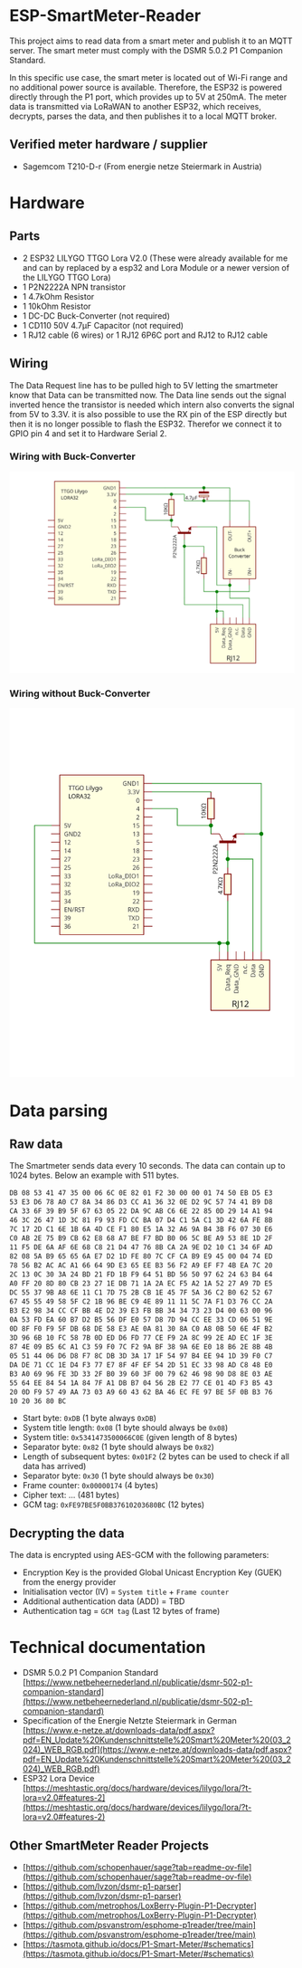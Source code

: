 # ESP-SmartMeter-Reader
This project aims to read data from a smart meter and publish it to an MQTT server. The smart meter must comply with the DSMR 5.0.2 P1 Companion Standard.

In this specific use case, the smart meter is located out of Wi-Fi range and no additional power source is available. Therefore, the ESP32 is powered directly through the P1 port, which provides up to 5V at 250mA. The meter data is transmitted via LoRaWAN to another ESP32, which receives, decrypts, parses the data, and then publishes it to a local MQTT broker.


## Verified meter hardware / supplier
* Sagemcom T210-D-r (From energie netze Steiermark in Austria)


# Hardware


## Parts
* 2 ESP32 LILYGO TTGO Lora V2.0 (These were already available for me and can by replaced by a esp32 and Lora Module or a newer version of the LILYGO TTGO Lora)
* 1 P2N2222A NPN transistor
* 1 4.7kOhm Resistor
* 1 10kOhm Resistor
* 1 DC-DC Buck-Converter (not required)
* 1 CD110 50V 4.7µF Capacitor (not required)
* 1 RJ12 cable (6 wires) or 1 RJ12 6P6C port and RJ12 to RJ12 cable


## Wiring

The Data Request line has to be pulled high to 5V letting the smartmeter know that Data can be transmitted now. The Data line sends out the signal inverted hence the transistor is needed which intern also converts the signal from 5V to 3.3V. it is also possible to use the RX pin of the ESP directly but then it is no longer possible to flash the ESP32. Therefor we connect it to GPIO pin 4 and set it to Hardware Serial 2.  

### Wiring with Buck-Converter
![Preview of PDF](images/SmartMeter_KS_Schematics.png)


### Wiring without Buck-Converter
![Preview of PDF](images/SmartMeter_KS_Schematics_without_BuckConverter.png)



# Data parsing
## Raw data

The Smartmeter sends data every 10 seconds. The data can contain up to 1024 bytes. Below an example with 511 bytes.

```
DB 08 53 41 47 35 00 06 6C 0E 82 01 F2 30 00 00 01 74 50 EB D5 E3
53 E3 D6 78 A0 C7 8A 34 86 D3 CC A1 36 32 0E D2 9C 57 74 41 B9 D8
CA 33 6F 39 B9 5F 67 63 05 22 DA 9C AB C6 6E 22 85 0D 29 14 A1 94
46 3C 26 47 1D 3C 81 F9 93 FD CC BA 07 D4 C1 5A C1 3D 42 6A FE 8B
7C 17 2D C1 6E 1B 6A 4D CE F1 80 E5 1A 32 A6 9A B4 3B F6 07 30 E6
C0 AB 2E 75 B9 CB 62 E8 68 A7 BE F7 BD B0 06 5C BE A9 53 8E 1D 2F
11 F5 DE 6A AF 6E 68 C8 21 D4 47 76 8B CA 2A 9E D2 10 C1 34 6F AD
82 08 5A B9 65 65 6A E7 D2 1D FE 80 7C CF CA B9 E9 45 00 04 74 ED
78 56 B2 AC AC A1 66 64 9D E3 65 EE B3 56 F2 A9 EF F7 4B EA 7C 20
2C 13 0C 30 3A 24 BD 21 FD 1B F9 64 51 BD 56 50 97 62 24 63 B4 64
A0 FF 20 8D 80 CB 23 27 1E DB 71 1A 2A EC F5 A2 1A 52 27 A9 7D E5
DC 55 37 9B A8 6E 11 C1 7D 75 2B CB 1E 45 7F 5A 36 C2 B0 62 52 67
67 45 55 49 58 5F C2 1B 96 BE C9 4E 89 11 11 5C 7A F1 D3 76 CC 2A
B3 E2 98 34 CC CF BB 4E D2 39 E3 FB BB 34 34 73 23 D4 00 63 00 96
0A 53 FD EA 60 B7 D2 B5 56 DF E0 57 D8 7D 94 CC EE 33 CD 06 51 9E
0D 8F F0 F9 5F DB 68 DE 58 E3 AE 0A 81 30 8A C0 A8 0B 50 6E 4F B2
3D 96 6B 10 FC 58 7B 0D ED D6 FD 77 CE F9 2A 8C 99 2E AD EC 1F 3E
87 4E 09 B5 6C A1 C3 59 F0 7C F2 9A BF 38 9A 6E E0 18 B6 2E 8B 4B
05 51 44 06 D6 D8 F7 8C DB 3D 3A 17 1F 54 97 B4 EE 94 1D 39 F0 C7
DA DE 71 CC 1E D4 F3 77 E7 8F 4F EF 54 2D 51 EC 33 98 AD C8 48 E0
B3 A0 69 96 FE 3D 33 2F B0 39 60 3F 00 79 62 46 98 90 D8 8E 03 AE
55 64 EE 84 54 1A 84 7F A1 DB B7 04 56 2B E2 77 CE 01 4D F3 B5 43
20 0D F9 57 49 AA 73 03 A9 60 43 62 BA 46 EC FE 97 BE 5F 0B B3 76
10 20 36 80 BC
```

* Start byte: ```0xDB``` (1 byte always ```0xDB```)
* System title length: ```0x08``` (1 byte should always be ```0x08```)
* System title: ```0x5341473500066C0E``` (given length of 8 bytes)
* Separator byte: ```0x82``` (1 byte should always be ```0x82```)
* Length of subsequent bytes: ```0x01F2``` (2 bytes can be used to check if all data has arrived)
* Separator byte: ```0x30``` (1 byte should always be ```0x30```)
* Frame counter: ```0x00000174``` (4 bytes)
* Cipher text: ... (481 bytes)
* GCM tag: ```0xFE97BE5F0BB37610203680BC``` (12 bytes)

## Decrypting the data

The data is encrypted using AES-GCM with the following parameters:
* Encryption Key is the provided Global Unicast Encryption Key (GUEK) from the energy provider
* Initialisation vector (IV) = ```System title``` + ```Frame counter```
* Additional authentication data (ADD) = TBD
* Authentication tag = ```GCM tag``` (Last 12 bytes of frame)


# Technical documentation

* DSMR 5.0.2 P1 Companion Standard [https://www.netbeheernederland.nl/publicatie/dsmr-502-p1-companion-standard](https://www.netbeheernederland.nl/publicatie/dsmr-502-p1-companion-standard)
* Specification of the Energie Netzte Steiermark in German [https://www.e-netze.at/downloads-data/pdf.aspx?pdf=EN_Update%20Kundenschnittstelle%20Smart%20Meter%20(03_2024)_WEB_RGB.pdf](https://www.e-netze.at/downloads-data/pdf.aspx?pdf=EN_Update%20Kundenschnittstelle%20Smart%20Meter%20(03_2024)_WEB_RGB.pdf)
* ESP32 Lora Device [https://meshtastic.org/docs/hardware/devices/lilygo/lora/?t-lora=v2.0#features-2](https://meshtastic.org/docs/hardware/devices/lilygo/lora/?t-lora=v2.0#features-2)

## Other SmartMeter Reader Projects

* [https://github.com/schopenhauer/sage?tab=readme-ov-file](https://github.com/schopenhauer/sage?tab=readme-ov-file)
* [https://github.com/lvzon/dsmr-p1-parser](https://github.com/lvzon/dsmr-p1-parser)
* [https://github.com/metrophos/LoxBerry-Plugin-P1-Decrypter](https://github.com/metrophos/LoxBerry-Plugin-P1-Decrypter)
* [https://github.com/psvanstrom/esphome-p1reader/tree/main](https://github.com/psvanstrom/esphome-p1reader/tree/main)
* [https://tasmota.github.io/docs/P1-Smart-Meter/#schematics](https://tasmota.github.io/docs/P1-Smart-Meter/#schematics)


